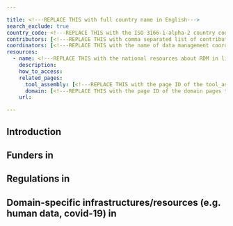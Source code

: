 ```yaml
---

title: <!---REPLACE THIS with full country name in English--->
search_exclude: true
country_code: <!---REPLACE THIS with the ISO 3166-1-alpha-2 country code--->
contributors: [<!---REPLACE THIS with comma separated list of contributors--->]
coordinators: [<!---REPLACE THIS with the name of data management coordinadors of your ELIXIR node--->]
resources:
  - name: <!---REPLACE THIS with the national resources about RDM in life sciences such as local instances of tools, guidelines or regulations--->
    description:
    how_to_access:
    related_pages:
      tool_assembly: [<!---REPLACE THIS with the page ID of the tool_assembly pages that you want to list here as related pages--->]
      domain: [<!---REPLACE THIS with the page ID of the domain pages that you want to list here as related pages--->]
    url:

---
```


<!---Following information for the page text. All fields are optional--->
<!---If the information is already in another resource, please include the link instead of duplicating information--->
<!---Please focus on resources that are relevant for the whole country for life sciences--->

## Introduction 

<!---General RDM considerations for your country, how to deal with RDM on a national level--->

## Funders in <!---Type Country Name--->

## Regulations in <!---Country Name--->

## Domain-specific infrastructures/resources (e.g. human data, covid-19) in <!---Country Name--->

